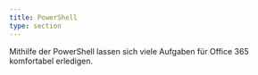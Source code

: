 ```yaml
---
title: PowerShell
type: section
---
```


Mithilfe der PowerShell lassen sich viele Aufgaben für Office 365 komfortabel erledigen.